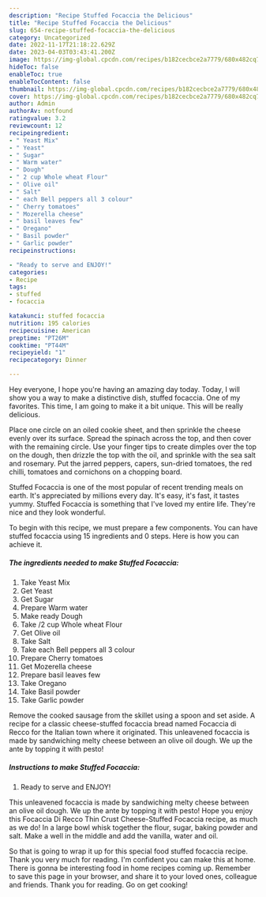 ```yaml
---
description: "Recipe Stuffed Focaccia the Delicious"
title: "Recipe Stuffed Focaccia the Delicious"
slug: 654-recipe-stuffed-focaccia-the-delicious
category: Uncategorized
date: 2022-11-17T21:18:22.629Z
date: 2023-04-03T03:43:41.200Z
image: https://img-global.cpcdn.com/recipes/b182cecbce2a7779/680x482cq70/stuffed-focaccia-recipe-main-photo.jpg
hideToc: false
enableToc: true
enableTocContent: false
thumbnail: https://img-global.cpcdn.com/recipes/b182cecbce2a7779/680x482cq70/stuffed-focaccia-recipe-main-photo.jpg
cover: https://img-global.cpcdn.com/recipes/b182cecbce2a7779/680x482cq70/stuffed-focaccia-recipe-main-photo.jpg
author: Admin
authorAv: notfound
ratingvalue: 3.2
reviewcount: 12
recipeingredient:
- " Yeast Mix"
- " Yeast"
- " Sugar"
- " Warm water"
- " Dough"
- " 2 cup Whole wheat Flour"
- " Olive oil"
- " Salt"
- " each Bell peppers all 3 colour"
- " Cherry tomatoes"
- " Mozerella cheese"
- " basil leaves few"
- " Oregano"
- " Basil powder"
- " Garlic powder"
recipeinstructions:

- "Ready to serve and ENJOY!"
categories:
- Recipe
tags:
- stuffed
- focaccia

katakunci: stuffed focaccia 
nutrition: 195 calories
recipecuisine: American
preptime: "PT26M"
cooktime: "PT44M"
recipeyield: "1"
recipecategory: Dinner

---
```



Hey everyone, I hope you're having an amazing day today. Today, I will show you a way to make a distinctive dish, stuffed focaccia. One of my favorites. This time, I am going to make it a bit unique. This will be really delicious.

Place one circle on an oiled cookie sheet, and then sprinkle the cheese evenly over its surface. Spread the spinach across the top, and then cover with the remaining circle. Use your finger tips to create dimples over the top on the dough, then drizzle the top with the oil, and sprinkle with the sea salt and rosemary. Put the jarred peppers, capers, sun-dried tomatoes, the red chilli, tomatoes and cornichons on a chopping board.

Stuffed Focaccia is one of the most popular of recent trending meals on earth. It's appreciated by millions every day. It's easy, it's fast, it tastes yummy. Stuffed Focaccia is something that I've loved my entire life. They're nice and they look wonderful.


To begin with this recipe, we must prepare a few components. You can have stuffed focaccia using 15 ingredients and 0 steps. Here is how you can achieve it.

<!--inarticleads1-->

##### The ingredients needed to make Stuffed Focaccia:

1. Take  Yeast Mix
1. Get  Yeast
1. Get  Sugar
1. Prepare  Warm water
1. Make ready  Dough
1. Take  /2 cup Whole wheat Flour
1. Get  Olive oil
1. Take  Salt
1. Take  each Bell peppers all 3 colour
1. Prepare  Cherry tomatoes
1. Get  Mozerella cheese
1. Prepare  basil leaves few
1. Take  Oregano
1. Take  Basil powder
1. Take  Garlic powder


Remove the cooked sausage from the skillet using a spoon and set aside. A recipe for a classic cheese-stuffed focaccia bread named Focaccia di Recco for the Italian town where it originated. This unleavened focaccia is made by sandwiching melty cheese between an olive oil dough. We up the ante by topping it with pesto! 

<!--inarticleads2-->

##### Instructions to make Stuffed Focaccia:


1. Ready to serve and ENJOY!

This unleavened focaccia is made by sandwiching melty cheese between an olive oil dough. We up the ante by topping it with pesto! Hope you enjoy this Focaccia Di Recco Thin Crust Cheese-Stuffed Focaccia recipe, as much as we do! In a large bowl whisk together the flour, sugar, baking powder and salt. Make a well in the middle and add the vanilla, water and oil. 

So that is going to wrap it up for this special food stuffed focaccia recipe. Thank you very much for reading. I'm confident you can make this at home. There is gonna be interesting food in home recipes coming up. Remember to save this page in your browser, and share it to your loved ones, colleague and friends. Thank you for reading. Go on get cooking!
